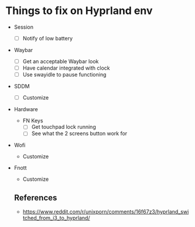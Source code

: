 # Things to fix on Hyprland env

- Session
  - [ ] Notify of low battery
- Waybar
  - [ ] Get an acceptable Waybar look
  - [ ] Have calendar integrated with clock
  - [ ] Use swayidle to pause functioning
- SDDM
  - [ ] Customize
- Hardware
  - FN Keys
    - [ ] Get touchpad lock running
    - [ ] See what the 2 screens button work for
- Wofi
  - Customize
- Fnott
  - Customize


  ## References
  - https://www.reddit.com/r/unixporn/comments/16f67z3/hyprland_switched_from_i3_to_hyprland/
